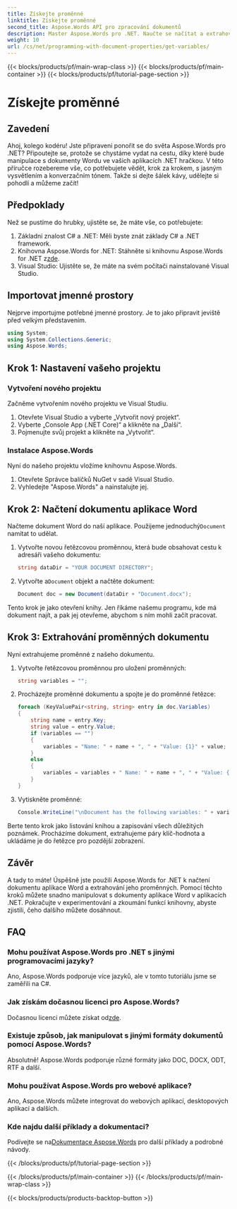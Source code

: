```yaml
---
title: Získejte proměnné
linktitle: Získejte proměnné
second_title: Aspose.Words API pro zpracování dokumentů
description: Master Aspose.Words pro .NET. Naučte se načítat a extrahovat proměnné z dokumentů aplikace Word pomocí tohoto podrobného průvodce.
weight: 10
url: /cs/net/programming-with-document-properties/get-variables/
---
```


{{< blocks/products/pf/main-wrap-class >}}
{{< blocks/products/pf/main-container >}}
{{< blocks/products/pf/tutorial-page-section >}}

# Získejte proměnné

## Zavedení

Ahoj, kolego kodéru! Jste připraveni ponořit se do světa Aspose.Words pro .NET? Připoutejte se, protože se chystáme vydat na cestu, díky které bude manipulace s dokumenty Wordu ve vašich aplikacích .NET hračkou. V této příručce rozebereme vše, co potřebujete vědět, krok za krokem, s jasným vysvětlením a konverzačním tónem. Takže si dejte šálek kávy, udělejte si pohodlí a můžeme začít!

## Předpoklady

Než se pustíme do hrubky, ujistěte se, že máte vše, co potřebujete:

1. Základní znalost C# a .NET: Měli byste znát základy C# a .NET framework.
2.  Knihovna Aspose.Words for .NET: Stáhněte si knihovnu Aspose.Words for .NET z[zde](https://releases.aspose.com/words/net/).
3. Visual Studio: Ujistěte se, že máte na svém počítači nainstalované Visual Studio.

## Importovat jmenné prostory

Nejprve importujme potřebné jmenné prostory. Je to jako připravit jeviště před velkým představením.

```csharp
using System;
using System.Collections.Generic;
using Aspose.Words;
```

## Krok 1: Nastavení vašeho projektu

### Vytvoření nového projektu

Začněme vytvořením nového projektu ve Visual Studiu.

1. Otevřete Visual Studio a vyberte „Vytvořit nový projekt“.
2. Vyberte „Console App (.NET Core)“ a klikněte na „Další“.
3. Pojmenujte svůj projekt a klikněte na „Vytvořit“.

### Instalace Aspose.Words

Nyní do našeho projektu vložíme knihovnu Aspose.Words.

1. Otevřete Správce balíčků NuGet v sadě Visual Studio.
2. Vyhledejte "Aspose.Words" a nainstalujte jej.

## Krok 2: Načtení dokumentu aplikace Word

 Načteme dokument Word do naší aplikace. Použijeme jednoduchý`Document` namítat to udělat.

1. Vytvořte novou řetězcovou proměnnou, která bude obsahovat cestu k adresáři vašeho dokumentu:
    ```csharp
    string dataDir = "YOUR DOCUMENT DIRECTORY";
    ```

2.  Vytvořte a`Document` objekt a načtěte dokument:
    ```csharp
    Document doc = new Document(dataDir + "Document.docx");
    ```

Tento krok je jako otevření knihy. Jen říkáme našemu programu, kde má dokument najít, a pak jej otevřeme, abychom s ním mohli začít pracovat.

## Krok 3: Extrahování proměnných dokumentu

Nyní extrahujeme proměnné z našeho dokumentu.

1. Vytvořte řetězcovou proměnnou pro uložení proměnných:
    ```csharp
    string variables = "";
    ```

2. Procházejte proměnné dokumentu a spojte je do proměnné řetězce:
    ```csharp
    foreach (KeyValuePair<string, string> entry in doc.Variables)
    {
        string name = entry.Key;
        string value = entry.Value;
        if (variables == "")
        {
            variables = "Name: " + name + ", " + "Value: {1}" + value;
        }
        else
        {
            variables = variables + " Name: " + name + ", " + "Value: {1}" + value;
        }
    }
    ```

3. Vytiskněte proměnné:
    ```csharp
    Console.WriteLine("\nDocument has the following variables: " + variables);
    ```


Berte tento krok jako listování knihou a zapisování všech důležitých poznámek. Procházíme dokument, extrahujeme páry klíč-hodnota a ukládáme je do řetězce pro pozdější zobrazení.

## Závěr

A tady to máte! Úspěšně jste použili Aspose.Words for .NET k načtení dokumentu aplikace Word a extrahování jeho proměnných. Pomocí těchto kroků můžete snadno manipulovat s dokumenty aplikace Word v aplikacích .NET. Pokračujte v experimentování a zkoumání funkcí knihovny, abyste zjistili, čeho dalšího můžete dosáhnout.

## FAQ

### Mohu používat Aspose.Words pro .NET s jinými programovacími jazyky?
Ano, Aspose.Words podporuje více jazyků, ale v tomto tutoriálu jsme se zaměřili na C#.

### Jak získám dočasnou licenci pro Aspose.Words?
 Dočasnou licenci můžete získat od[zde](https://purchase.aspose.com/temporary-license/).

### Existuje způsob, jak manipulovat s jinými formáty dokumentů pomocí Aspose.Words?
Absolutně! Aspose.Words podporuje různé formáty jako DOC, DOCX, ODT, RTF a další.

### Mohu používat Aspose.Words pro webové aplikace?
Ano, Aspose.Words můžete integrovat do webových aplikací, desktopových aplikací a dalších.

### Kde najdu další příklady a dokumentaci?
 Podívejte se na[Dokumentace Aspose.Words](https://reference.aspose.com/words/net/) pro další příklady a podrobné návody.

{{< /blocks/products/pf/tutorial-page-section >}}

{{< /blocks/products/pf/main-container >}}
{{< /blocks/products/pf/main-wrap-class >}}

{{< blocks/products/products-backtop-button >}}

